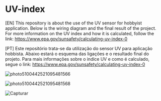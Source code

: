 # UV-index
[EN]  This repository is about the use of the UV sensor for hobbyist application. Below is the wiring diagram and the final result of the project. For more information on the UV index and how it is calculated, follow the link: https://www.epa.gov/sunsafety/calculating-uv-index-0

[PT] Este repositório trata-se da utilização do sensor UV para aplicação hobbista. Abaixo estará o esquema das ligações e o resultado final do projeto. Para mais informações sobre o indice UV e como é calculado, segue o link: https://www.epa.gov/sunsafety/calculating-uv-index-0


![photo5100442521095481566](https://user-images.githubusercontent.com/41307385/83789364-fc6e7e80-a66c-11ea-9705-8258825862ae.jpg)








![photo5100442521095481568](https://user-images.githubusercontent.com/41307385/83789446-1f009780-a66d-11ea-8b6b-82e4f8c89df4.jpg)






![Capturar](https://user-images.githubusercontent.com/41307385/83789881-b534bd80-a66d-11ea-9c49-4a96b21c8459.PNG)
